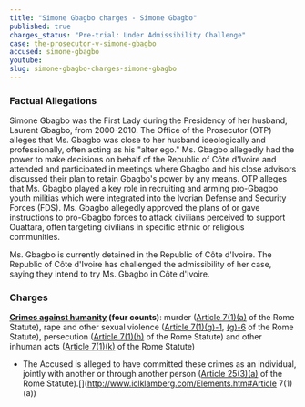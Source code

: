```yaml
---
title: "Simone Gbagbo charges - Simone Gbagbo"
published: true
charges_status: "Pre-trial: Under Admissibility Challenge"
case: the-prosecutor-v-simone-gbagbo
accused: simone-gbagbo
youtube:
slug: simone-gbagbo-charges-simone-gbagbo
---
```


### Factual Allegations

Simone Gbagbo was the First Lady during the Presidency of her husband, Laurent Gbagbo, from 2000-2010. The Office of the Prosecutor (OTP) alleges that Ms. Gbagbo was close to her husband ideologically and professionally, often acting as his "alter ego." Ms. Gbagbo allegedly had the power to make decisions on behalf of the Republic of Côte d'Ivoire and attended and participated in meetings where Gbagbo and his close advisors discussed their plan to retain Gbagbo's power by any means. OTP alleges that Ms. Gbagbo played a key role in recruiting and arming pro-Gbagbo youth militias which were integrated into the Ivorian Defense and Security Forces (FDS). Ms. Gbagbo allegedly approved the plans of or gave instructions to pro-Gbagbo forces to attack civilians perceived to support Ouattara, often targeting civilians in specific ethnic or religious communities.

Ms. Gbagbo is currently detained in the Republic of Côte d'Ivoire. The Republic of Côte d'Ivoire has challenged the admissibility of her case, saying they intend to try Ms. Gbagbo in Côte d'Ivoire.

### Charges

**[Crimes against humanity](http://www.casematrixnetwork.org/case-m/klamberg-commentary/rome-statute/#c1171) (four counts)**: murder ([Article 7(1)(a)](http://www.casematrixnetwork.org/cmn-knowledge-hub/klamberg-commentary/elements-of-crime/#c2286) of the Rome Statute), rape and other sexual violence ([Article 7(1)(g)-1](http://www.casematrixnetwork.org/cmn-knowledge-hub/klamberg-commentary/elements-of-crime/#c2292), [(g)-6](http://www.casematrixnetwork.org/cmn-knowledge-hub/klamberg-commentary/elements-of-crime/#c2297) of the Rome Statute), persecution ([Article 7(1)(h)](http://www.casematrixnetwork.org/cmn-knowledge-hub/klamberg-commentary/elements-of-crime/#c2298) of the Rome Statute) and other inhuman acts ([Article 7(1)(k)](http://www.casematrixnetwork.org/cmn-knowledge-hub/klamberg-commentary/elements-of-crime/#c2301) of the Rome Statute)

*   The Accused is alleged to have committed these crimes as an individual, jointly with another or through another person ([Article 25(3)(a)](http://www.casematrixnetwork.org/case-m/klamberg-commentary/rome-statute/#c1198) of the Rome Statute).[](http://www.iclklamberg.com/Elements.htm#Article 7(1)(a))

